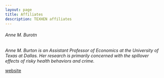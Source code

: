 ```yaml
---
layout: page
title: Affiliates
description: TEXHEN affiliates
---
```




###### Anne M. Burotn
*Anne M. Burton is an Assistant Professor of Economics at the University of Texas at Dallas. Her research is primarily concerned with the spillover effects of risky health behaviors and crime.*

[website](https://annemburton.com)


<!-- Note: this is how to write a comment in HTML. Everything in here won't show up on your webpage.-->

<!--
To increase the size of the title, use fewer # in front of the paper title.
To decrease the size of the title, use more #. 
To remove the italics, remove the * before and after the description
To remove the underline from the title, remove the <u> tags (<u> and </u>)
-->
